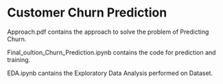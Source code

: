 # Customer Churn Prediction

Approach.pdf contains the approach to solve the problem of Predicting Churn.

Final_oultion_Churn_Prediction.ipynb contains the code for prediction and training.

EDA.ipynb cantains the Exploratory Data Analysis performed on Dataset.
